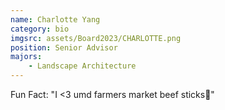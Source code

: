 ```yaml
---
name: Charlotte Yang
category: bio
imgsrc: assets/Board2023/CHARLOTTE.png
position: Senior Advisor
majors:
    - Landscape Architecture
---
```


Fun Fact: "I <3 umd farmers market beef sticks🐄"
